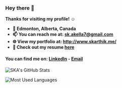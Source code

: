 
### Hey there 👋
<b>
Thanks for visiting my profile! ☺️

- 📍 Edmonton, Alberta, Canada
- 📫 You can reach me at: sk.akella7@gmail.com
- 🌐 View my portfolio at: http://www.skarthik.me/
- 📄 Check out my resume <a href="https://drive.google.com/file/d/1PvvuVLi-58azuISxvrFr3uuoypDJ5rjC/view?usp=sharing">here</a>
</b>




 #### You can find me on: [LinkedIn](https://www.linkedin.com/in/sriram-karthik-akella-99b165116?originalSubdomain=ca) - [Email](mailto:sk.akella7@gmail.com) 

![SKA's GitHub Stats](https://github-readme-stats.vercel.app/api?username=rohanxminocha&title_color=eba830&icon_color=bae67e&bg_color=171c28&text_color=f5f0e1&hide=issues&count_private=true&show_icons=true&custom_title=Karthik%27s%20GitHub%20Stats)


![Most Used Languages](https://github-readme-stats.vercel.app/api/top-langs/?username=skarthik7&layout=compact&langs_count=10&bg_color=171c28&text_color=f5f0e1&title_color=eba830)
<!--
**skarthik7/skarthik7** is a ✨ _special_ ✨ repository because its `README.md` (this file) appears on your GitHub profile.

Here are some ideas to get you started:

- 🔭 I’m currently working on ...
- 🌱 I’m currently learning ...
- 👯 I’m looking to collaborate on ...
- 🤔 I’m looking for help with ...
- 💬 Ask me about ...

- 😄 Pronouns: ...
- ⚡ Fun fact: ...
-->


  
